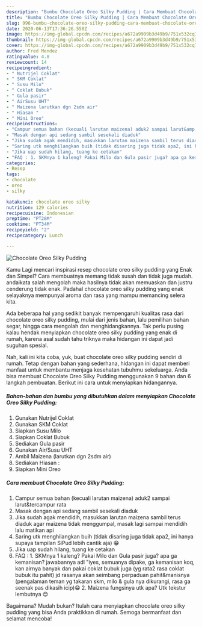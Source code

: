 ```yaml
---
description: "Bumbu Chocolate Oreo Silky Pudding | Cara Membuat Chocolate Oreo Silky Pudding Yang Enak Banget"
title: "Bumbu Chocolate Oreo Silky Pudding | Cara Membuat Chocolate Oreo Silky Pudding Yang Enak Banget"
slug: 996-bumbu-chocolate-oreo-silky-pudding-cara-membuat-chocolate-oreo-silky-pudding-yang-enak-banget
date: 2020-06-13T17:36:26.550Z
image: https://img-global.cpcdn.com/recipes/a672a9909b3d49b9/751x532cq70/chocolate-oreo-silky-pudding-foto-resep-utama.jpg
thumbnail: https://img-global.cpcdn.com/recipes/a672a9909b3d49b9/751x532cq70/chocolate-oreo-silky-pudding-foto-resep-utama.jpg
cover: https://img-global.cpcdn.com/recipes/a672a9909b3d49b9/751x532cq70/chocolate-oreo-silky-pudding-foto-resep-utama.jpg
author: Fred Mendez
ratingvalue: 4.8
reviewcount: 14
recipeingredient:
- " Nutrijel Coklat"
- " SKM Coklat"
- " Susu Milo"
- " Coklat Bubuk"
- " Gula pasir"
- " AirSusu UHT"
- " Maizena larutkan dgn 2sdm air"
- " Hiasan "
- " Mini Oreo"
recipeinstructions:
- "Campur semua bahan (kecuali larutan maizena) aduk2 sampai larut&amp;tercampur rata"
- "Masak dengan api sedang sambil sesekali diaduk"
- "Jika sudah agak mendidih, masukkan larutan maizena sambil terus diaduk agar maizena tidak menggumpal, masak lagi sampai mendidih lalu matikan api"
- "Saring utk menghilangkan buih (tidak disaring juga tidak apa2, ini hanya supaya tampilan SiPud lebih cantik aja) 😁"
- "Jika uap sudah hilang, tuang ke cetakan"
- "FAQ : 1. SKMnya 1 kaleng? Pakai Milo dan Gula pasir juga? apa ga kemanisan? jawabannya adl &#34;iyes, semuanya dipake, ga kemanisan koq, kan airnya banyak dan pakai coklat bubuk juga (yg rata2 rasa coklat bubuk itu pahit) jd rasanya akan seimbang perpaduan pahit&amp;manisnya (pengalaman teman yg takaran skm, milo &amp; gula nya dikurangi, rasa ga seenak pas dikasih icip)😁 2. Maizena fungsinya utk apa? Utk tekstur lembutnya 😊"
categories:
- Resep
tags:
- chocolate
- oreo
- silky

katakunci: chocolate oreo silky 
nutrition: 129 calories
recipecuisine: Indonesian
preptime: "PT28M"
cooktime: "PT34M"
recipeyield: "2"
recipecategory: Lunch

---
```



![Chocolate Oreo Silky Pudding](https://img-global.cpcdn.com/recipes/a672a9909b3d49b9/751x532cq70/chocolate-oreo-silky-pudding-foto-resep-utama.jpg)

Kamu Lagi mencari inspirasi resep chocolate oreo silky pudding yang Enak dan Simpel? Cara membuatnya memang tidak susah dan tidak juga mudah. andaikata salah mengolah maka hasilnya tidak akan memuaskan dan justru cenderung tidak enak. Padahal chocolate oreo silky pudding yang enak selayaknya mempunyai aroma dan rasa yang mampu memancing selera kita.

Ada beberapa hal yang sedikit banyak mempengaruhi kualitas rasa dari chocolate oreo silky pudding, mulai dari jenis bahan, lalu pemilihan bahan segar, hingga cara mengolah dan menghidangkannya. Tak perlu pusing kalau hendak menyiapkan chocolate oreo silky pudding yang enak di rumah, karena asal sudah tahu triknya maka hidangan ini dapat jadi suguhan spesial.




Nah, kali ini kita coba, yuk, buat chocolate oreo silky pudding sendiri di rumah. Tetap dengan bahan yang sederhana, hidangan ini dapat memberi manfaat untuk membantu menjaga kesehatan tubuhmu sekeluarga. Anda bisa membuat Chocolate Oreo Silky Pudding menggunakan 9 bahan dan 6 langkah pembuatan. Berikut ini cara untuk menyiapkan hidangannya.

<!--inarticleads1-->

##### Bahan-bahan dan bumbu yang dibutuhkan dalam menyiapkan Chocolate Oreo Silky Pudding:

1. Gunakan  Nutrijel Coklat
1. Gunakan  SKM Coklat
1. Siapkan  Susu Milo
1. Siapkan  Coklat Bubuk
1. Sediakan  Gula pasir
1. Gunakan  Air/Susu UHT
1. Ambil  Maizena (larutkan dgn 2sdm air)
1. Sediakan  Hiasan :
1. Siapkan  Mini Oreo




<!--inarticleads2-->

##### Cara membuat Chocolate Oreo Silky Pudding:

1. Campur semua bahan (kecuali larutan maizena) aduk2 sampai larut&amp;tercampur rata
1. Masak dengan api sedang sambil sesekali diaduk
1. Jika sudah agak mendidih, masukkan larutan maizena sambil terus diaduk agar maizena tidak menggumpal, masak lagi sampai mendidih lalu matikan api
1. Saring utk menghilangkan buih (tidak disaring juga tidak apa2, ini hanya supaya tampilan SiPud lebih cantik aja) 😁
1. Jika uap sudah hilang, tuang ke cetakan
1. FAQ : 1. SKMnya 1 kaleng? Pakai Milo dan Gula pasir juga? apa ga kemanisan? jawabannya adl &#34;iyes, semuanya dipake, ga kemanisan koq, kan airnya banyak dan pakai coklat bubuk juga (yg rata2 rasa coklat bubuk itu pahit) jd rasanya akan seimbang perpaduan pahit&amp;manisnya (pengalaman teman yg takaran skm, milo &amp; gula nya dikurangi, rasa ga seenak pas dikasih icip)😁 2. Maizena fungsinya utk apa? Utk tekstur lembutnya 😊




Bagaimana? Mudah bukan? Itulah cara menyiapkan chocolate oreo silky pudding yang bisa Anda praktikkan di rumah. Semoga bermanfaat dan selamat mencoba!
